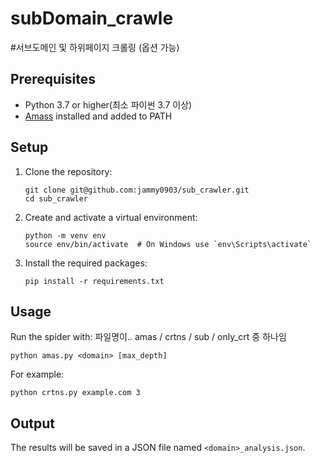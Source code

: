# subDomain_crawle
#서브도메인 및 하위페이지 크롤링 (옵션 가능)
## Prerequisites

- Python 3.7 or higher(최소 파이썬 3.7 이상)
- [Amass](https://github.com/OWASP/Amass) installed and added to PATH

## Setup

1. Clone the repository:
   ```
   git clone git@github.com:jammy0903/sub_crawler.git
   cd sub_crawler
   ```

2. Create and activate a virtual environment:
   ```
   python -m venv env
   source env/bin/activate  # On Windows use `env\Scripts\activate`
   ```

3. Install the required packages:
   ```
   pip install -r requirements.txt
   ```

## Usage

Run the spider with:
파일명이.. amas / crtns / sub / only_crt 중 하나임
```
python amas.py <domain> [max_depth]
```

For example:
```
python crtns.py example.com 3
```

## Output

The results will be saved in a JSON file named `<domain>_analysis.json`.